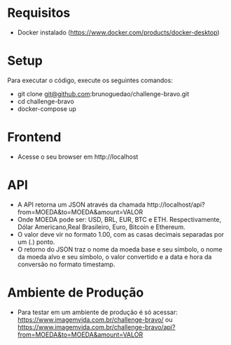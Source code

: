 # Requisitos

  - Docker instalado (https://www.docker.com/products/docker-desktop)

# Setup

Para executar o código, execute os seguintes comandos:

  - git clone git@github.com:brunoguedao/challenge-bravo.git
  - cd challenge-bravo
  - docker-compose up

# Frontend

  - Acesse o seu browser em http://localhost

# API

  - A API retorna um JSON através da chamada http://localhost/api?from=MOEDA&to=MOEDA&amount=VALOR
  - Onde MOEDA pode ser: USD, BRL, EUR, BTC e ETH. Respectivamente, Dólar Americano,Real Brasileiro, Euro, Bitcoin e Ethereum.
  - O valor deve vir no formato 1.00, com as casas decimais separadas por um (.) ponto.
  - O retorno do JSON traz o nome da moeda base e seu símbolo, o nome da moeda alvo e seu símbolo, o valor convertido e a data e hora da conversão no formato timestamp.

# Ambiente de Produção

  - Para testar em um ambiente de produção é só acessar: https://www.imagemvida.com.br/challenge-bravo/ ou https://www.imagemvida.com.br/challenge-bravo/api?from=MOEDA&to=MOEDA&amount=VALOR